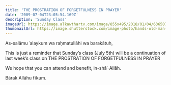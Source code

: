 ```yaml
---
title: 'THE PROSTRATION OF FORGETFULNESS IN PRAYER'
date: '2009-07-04T23:05:54.169Z'
description: 'Sunday Class'
imageUrl: https://image.alkawthartv.com/image/855x495/2018/01/04/636507042756691900.jpg
thumbnailUrl: https://image.shutterstock.com/image-photo/hands-old-man-folded-muslim-260nw-1351451345.jpg
---
```


As-salāmu ʿalaykum wa raḥmatullāhi wa barakātuh,

This is just a reminder that Sunday’s class (July 5th) will be a continuation of last week’s class on THE PROSTRATION OF FORGETFULNESS IN PRAYER

We hope that you can attend and benefit, in-shāʾ-Allāh.

Bārak Allāhu fīkum.
